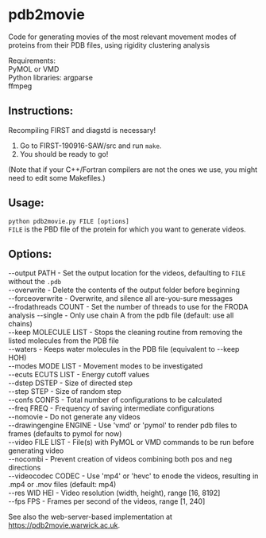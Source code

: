 # pdb2movie
Code for generating movies of the most relevant movement modes of proteins from their PDB files, using rigidity clustering analysis

Requirements:     
PyMOL or VMD     
Python libraries: argparse     
ffmpeg   

## Instructions:      
Recompiling FIRST and diagstd is necessary!
1) Go to FIRST-190916-SAW/src and run `make`.
2) You should be ready to go! 

(Note that if your C++/Fortran compilers are not the ones we use, you might need to edit some Makefiles.)   

## Usage:     
`python pdb2movie.py FILE [options]`    
`FILE` is the PBD file of the protein for which you want to generate videos.    

## Options:     

--output PATH          - Set the output location for the videos, defaulting to `FILE` without the `.pdb`  
--overwrite            - Delete the contents of the output folder before beginning  
--forceoverwrite       - Overwrite, and silence all are-you-sure messages  
--frodathreads COUNT   - Set the number of threads to use for the FRODA analysis
--single               - Only use chain A from the pdb file (default: use all chains)  
--keep MOLECULE LIST   - Stops the cleaning routine from removing the listed molecules from the PDB file  
--waters               - Keeps water molecules in the PDB file (equivalent to --keep HOH)  
--modes MODE LIST      - Movement modes to be investigated  
--ecuts ECUTS LIST     - Energy cutoff values  
--dstep DSTEP          - Size of directed step  
--step STEP            - Size of random step  
--confs CONFS          - Total number of configurations to be calculated  
--freq FREQ            - Frequency of saving intermediate configurations  
--nomovie              - Do not generate any videos  
--drawingengine ENGINE - Use 'vmd' or 'pymol' to render pdb files to frames (defaults to pymol for now)  
--video FILE LIST      - File(s) with PyMOL or VMD commands to be run before generating video  
--nocombi              - Prevent creation of videos combining both pos and neg directions  
--videocodec CODEC     - Use 'mp4' or 'hevc' to enode the videos, resulting in .mp4 or .mov files (default: mp4)  
--res WID HEI          - Video resolution (width, height), range [16, 8192]  
--fps FPS              - Frames per second of the videos, range [1, 240]  

See also the web-server-based implementation at https://pdb2movie.warwick.ac.uk.
